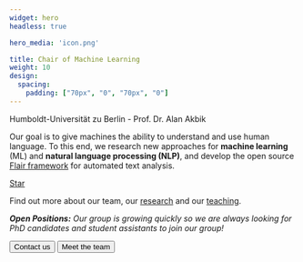 ```yaml
---
widget: hero
headless: true

hero_media: 'icon.png'

title: Chair of Machine Learning
weight: 10
design:
  spacing:
    padding: ["70px", "0", "70px", "0"]
---
```

<p class="overline">Humboldt-Universität zu Berlin - Prof. Dr. Alan Akbik<p>

Our goal is to give machines the ability to understand and use human language. To this end, we research new approaches for **machine learning** (ML) and **natural language processing (NLP)**, and develop the open source [Flair framework]() for automated text analysis.

<a class="github-button" href="https://github.com/flairNLP/flair" data-color-scheme="no-preference: light; light: light; dark: light;" data-icon="octicon-star" data-size="large" data-show-count="true" aria-label="Star flairNLP/flair on GitHub">Star</a>
<script async defer src="https://buttons.github.io/buttons.js"></script>


Find out more about our team, our [research](publication) and our [teaching](teaching).

_**Open Positions:** Our group is growing quickly so we are always looking for PhD candidates and student assistants to join our group!_

<div class="contact-wrapper">
  <button class="contact-field contact-us" onclick="location.href='mailto:example@hu-berlin.de';" target="_blank">Contact us</button>
  <button class="contact-field meet-us" onclick="location.href = 'people/';">Meet the team</button>
</div>



